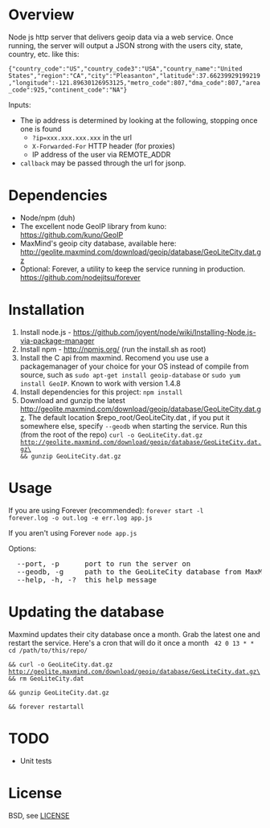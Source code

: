 Overview
=================
Node js http server that delivers geoip data via a web service. Once running, the server will
output a JSON strong with the users city, state, country, etc. like this:

<code>{"country_code":"US","country_code3":"USA","country_name":"United States","region":"CA","city":"Pleasanton","latitude":37.66239929199219,"longitude":-121.89630126953125,"metro_code":807,"dma_code":807,"area_code":925,"continent_code":"NA"}</code>

Inputs:
* The ip address is determined by looking at the following, stopping once one is found
    * <code>?ip=xxx.xxx.xxx.xxx</code> in the url
    * <code>X-Forwarded-For</code> HTTP header (for proxies)
    * IP address of the user via REMOTE_ADDR
* <code>callback</code> may be passed through the url for jsonp.


Dependencies
=================
* Node/npm (duh)
* The excellent node GeoIP library from kuno: https://github.com/kuno/GeoIP
* MaxMind's geoip city database, available here:
http://geolite.maxmind.com/download/geoip/database/GeoLiteCity.dat.gz
* Optional: Forever, a utility to keep the service running in production. https://github.com/nodejitsu/forever


Installation
=================
1. Install node.js - https://github.com/joyent/node/wiki/Installing-Node.js-via-package-manager
1. Install npm - http://npmjs.org/ (run the install.sh as root)
1. Install the C api from maxmind. Recomend you use use a packagemanager of your choice
for your OS instead of compile from source, such as <code>sudo apt-get install geoip-database</code> or <code>sudo yum install GeoIP</code>. 
Known to work with version 1.4.8
1. Install dependencies for this project:
    <code>npm install</code>
1. Download and gunzip the latest http://geolite.maxmind.com/download/geoip/database/GeoLiteCity.dat.gz. 
The default location $repo_root/GeoLiteCity.dat , if you put it somewhere else, specify
<code>--geodb</code> when starting the service.
Run this (from the root of the repo)
<code>curl -o GeoLiteCity.dat.gz http://geolite.maxmind.com/download/geoip/database/GeoLiteCity.dat.gz\
   && gunzip GeoLiteCity.dat.gz</code>


Usage
=================
If you are using Forever (recommended):
<code>forever start -l forever.log -o out.log -e err.log app.js</code>

If you aren't using Forever
<code>node app.js</code>

Options:
<pre>
  --port, -p      port to run the server on                      [default: 9042]
  --geodb, -g     path to the GeoLiteCity database from MaxMind  [default: "./GeoLiteCity.dat"]
  --help, -h, -?  this help message                              [default: false]
</pre>

Updating the database
=================
Maxmind updates their city database once a month. Grab the latest one and restart the service. Here's a cron that will do it once a month
<code>
42 0 13 * * cd /path/to/this/repo/ \
   && curl -o GeoLiteCity.dat.gz http://geolite.maxmind.com/download/geoip/database/GeoLiteCity.dat.gz\
   && rm GeoLiteCity.dat\
   && gunzip GeoLiteCity.dat.gz\
   && forever restartall
</code>

TODO
=================
* Unit tests

License
=================
BSD, see <a href="https://github.com/gorillamania/node_geoip_server/blob/master/LICENSE">LICENSE</a>
